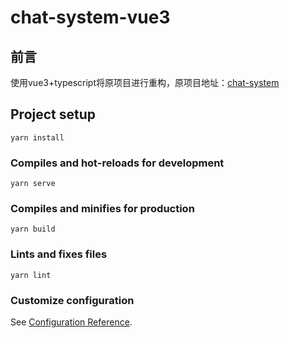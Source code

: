 # chat-system-vue3

## 前言
使用vue3+typescript将原项目进行重构，原项目地址：[chat-system](https://github.com/likaia/chat-system)

## Project setup
```
yarn install
```

### Compiles and hot-reloads for development
```
yarn serve
```

### Compiles and minifies for production
```
yarn build
```

### Lints and fixes files
```
yarn lint
```

### Customize configuration
See [Configuration Reference](https://cli.vuejs.org/config/).
